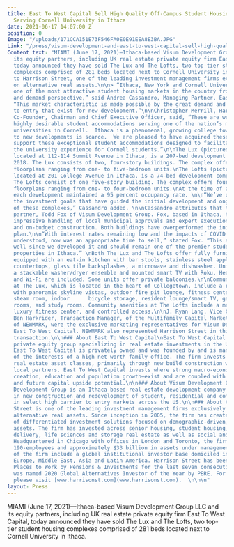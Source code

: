 ```yaml
---
title: East To West Capital Sell High Quality Off-Campus Student Housing Portfolio
  Serving Cornell University in Ithaca
date: 2021-06-17 14:07:00 Z
position: 0
Image: "/uploads/171CCA151E73F546FA0E0E91EEA8E3BA.JPG"
Link: "/press/visum-development-and-east-to-west-capital-sell-high-quality-off-campus-student-housing-portfolio"
Content text: "MIAMI (June 17, 2021)—Ithaca-based Visum Development Group LLC and
  its equity partners, including UK real estate private equity firm East To West Capital,
  today announced they have sold The Lux and The Lofts, two top-tier student housing
  complexes comprised of 281 beds located next to Cornell University in Ithaca, NY
  to Harrison Street, one of the leading investment management firms exclusively focused
  on alternative real assets.\n\n> “Ithaca, New York and Cornell University represent
  one of the most attractive student housing markets in the country from a supply
  and demand perspective,” said Andrea Cassandro, Managing Partner, East To West Capital.
  “This market characteristic is made possible by the great demand and the barriers
  to entry that exist for new development.”\n\nChristopher Merrill, Harrison Street’s
  Co-Founder, Chairman and Chief Executive Officer, said, “These are well managed,
  highly desirable student accommodations serving one of the nation’s most prestigious
  universities in Cornell.  Ithaca is a phenomenal, growing college town but access
  to new developments is scarce.  We are pleased to have acquired these assets and
  support these exceptional student accommodations designed to facilitate and enhance
  the university experience for Cornell students.”\n\nThe Lux (pictured above left),
  located at 112-114 Summit Avenue in Ithaca, is a 207-bed development completed in
  2018. The Lux consists of two, four-story buildings. The complex offers 10 different
  floorplans ranging from one- to five-bedroom units.\nThe Lofts (pictured above right),
  located at 201 College Avenue in Ithaca, is a 74-bed development completed in 2017.
  The Lofts consist of one five-story building. The complex offers four different
  floorplans ranging from one- to four-bedroom units.\nAt the time of acquisition,
  each development maintained a 95 percent occupancy rate. \n\n“We’ve overachieved
  the investment goals that have guided the initial development and ongoing management
  of these complexes,” Cassandro added. \n\nCassandro attributes that to the development
  partner, Todd Fox of Visum Development Group. Fox, based in Ithaca, has demonstrated
  impressive handling of local municipal approvals and expert execution with on-time
  and on-budget construction. Both buildings have overperformed the initial business
  plan.\n\n“With interest rates remaining low and the impacts of COVID more fully
  understood, now was an appropriate time to sell,” stated Fox. “This asset has performed
  well since we developed it and should remain one of the premier student housing
  properties in Ithaca.” \nBoth The Lux and The Lofts offer fully furnished apartments
  equipped with an eat-in kitchen with bar stools, stainless steel appliances, quartz
  countertops, glass tile backsplashes, a microwave and dishwasher. Units also feature
  a stackable washer/dryer ensemble and mounted smart TV with Roku. Heat, air-conditioning,
  and Wi-Fi are included. Some units offer private balconies.\n\nCommunity amenities
  at The Lux, which is located in the heart of Collegetown, include a rooftop terrace
  with panoramic skyline vistas, outdoor fire pit lounge, fitness center, sauna and
  steam room, indoor      bicycle storage, resident lounge/smart TV, game room, package
  rooms, and study rooms. Community amenities at The Lofts include a media lounge,
  luxury fitness center, and controlled access.\n\nJ. Ryan Lang, Vice Chairman, and
  Ben Harkrider, Transaction Manager, of the Multifamily Capital Markets division
  of NEWMARK, were the exclusive marketing representatives for Visum Development and
  East To West Capital. NEWMARK also represented Harrison Street in this off-market
  transaction.\n\n### About East To West Capital\nEast To West Capital is an independent
  private equity group specializing in real estate investments in the U.S. and Europe.
  East To West Capital is privately owned and was founded by and is managed on behalf
  of the interests of a high net worth family office. The firm invests across all
  real estate asset classes, primarily through new build construction with experienced
  local partners. East To West Capital invests where strong macro-economic factors—job
  creation, education and population growth—exist and are coupled with relative value
  and future capital upside potential.\n\n### About Visum Development Group:\nVisum
  Development Group is an Ithaca based real estate development company specializing
  in new construction and redevelopment of student, residential and commercial properties
  in select high barrier to entry markets across the US.\n\n### About Harrison Street\nHarrison
  Street is one of the leading investment management firms exclusively focused on
  alternative real assets. Since inception in 2005, the firm has created a series
  of differentiated investment solutions focused on demographic-driven, needs-based
  assets. The firm has invested across senior housing, student housing, healthcare
  delivery, life sciences and storage real estate as well as social and utility infrastructure.
  Headquartered in Chicago with offices in London and Toronto, the firm has more than
  190-employees and approximately $33 billion in assets under management. Clients
  of the firm include a global institutional investor base domiciled in North America,
  Europe, Middle East, Asia and Latin America. Harrison Street has been awarded Best
  Places to Work by Pensions & Investments for the last seven consecutive years and
  was named 2020 Global Alternatives Investor of the Year by PERE. For more information,
  please visit [www.harrisonst.com](www.harrisonst.com).  \n\n\n"
layout: Press
---
```


MIAMI (June 17, 2021)—Ithaca-based Visum Development Group LLC and its equity partners, including UK real estate private equity firm East To West Capital, today announced they have sold The Lux and The Lofts, two top-tier student housing complexes comprised of 281 beds located next to Cornell University in Ithaca.